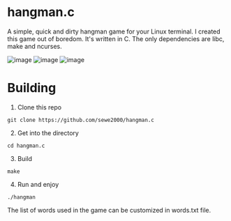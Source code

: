 # hangman.c
A simple, quick and dirty hangman game for your Linux terminal.
I created this game out of boredom. It's written in C. The only dependencies are libc, make and ncurses.

![image](https://github.com/sewe2000/hangman.c/assets/59435262/ff55711b-28c1-4b4b-9273-05f0f581f228)
![image](https://github.com/sewe2000/hangman.c/assets/59435262/346b6929-6cff-4cc3-927f-f565d5d914d9)
![image](https://github.com/sewe2000/hangman.c/assets/59435262/829297a6-68d6-4b9a-8145-03dfd29a505c)

# Building
1. Clone this repo
```
git clone https://github.com/sewe2000/hangman.c
```
2. Get into the directory
```
cd hangman.c
```
3. Build
```
make
```
4. Run and enjoy
```
./hangman
```

The list of words used in the game can be customized in words.txt file.
